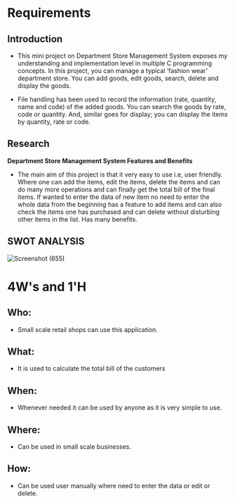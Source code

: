# Requirements
## Introduction
* This mini project on Department Store Management System exposes my understanding and implementation level in multiple C programming concepts. In this project, you can manage a typical ‘fashion wear’ department store. You can add goods, edit goods, search, delete and display the goods.

* File handling has been used to record the information (rate, quantity, name and code) of the added goods. You can search the goods by rate, code or quantity. And, similar goes for display; you can display the items by quantity, rate or code.

## Research
 **Department Store Management System Features and Benefits**
 * The main aim of this project is that it very easy to use i.e, user friendly. Where one can add the items, edit the items, delete the items and can do many more operations and can finally get the total bill of the final items. If wanted to enter the data of new item no need to enter the whole data from the beginning has a feature to add items and can also check the items one has purchased and can delete without disturbing other items in the list. Has many benefits.   
## SWOT ANALYSIS
![Screenshot (655)](https://user-images.githubusercontent.com/67320294/114858728-7af88880-9e07-11eb-9e5d-f4d4a165c1fb.png)

# 4W&#39;s and 1&#39;H

## Who:

* Small scale retail shops can use this application.

## What:

* It is used to calculate the total bill of the customers

## When:

* Whenever needed it can be used by anyone as it is very simple to use.

## Where:

* Can be used in small scale businesses.

## How:

* Can be used user manually where need to enter the data or edit or delete.

